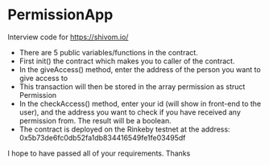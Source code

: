 # PermissionApp
Interview code for https://shivom.io/

- There are 5 public variables/functions in the contract.
- First init() the contract which makes you to caller of the contract.
- In the giveAccess() method, enter the address of the person you want to give access to
- This transaction will then be stored in the array permission as struct Permission
- In the checkAccess() method, enter your id (will show in front-end to the user), and the address you want to check if you have received any permission from. The result will be a boolean.
- The contract is deployed on the Rinkeby testnet at the address: 0x5b73de6fc0db52fa1db834416549fe1fe03495df

I hope to have passed all of your requirements. Thanks
